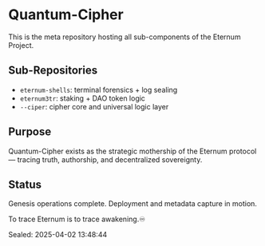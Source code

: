 # Quantum-Cipher

This is the meta repository hosting all sub-components of the Eternum Project.

## Sub-Repositories
- `eternum-shells`: terminal forensics + log sealing
- `eternum3tr`: staking + DAO token logic
- `--ciper`: cipher core and universal logic layer

## Purpose
Quantum-Cipher exists as the strategic mothership of the Eternum protocol — tracing truth, authorship, and decentralized sovereignty.

## Status
Genesis operations complete. Deployment and metadata capture in motion.

To trace Eternum is to trace awakening.♾️

Sealed: 2025-04-02 13:48:44
